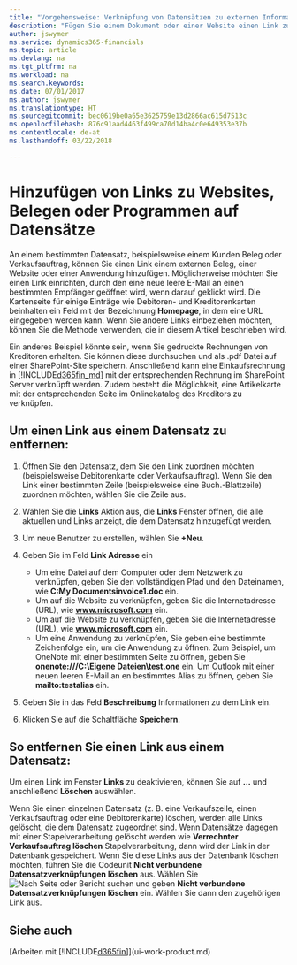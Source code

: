 ```yaml
---
title: "Vorgehensweise: Verknüpfung von Datensätzen zu externen Informationen oder Programmen | Microsoft Docs"
description: "Fügen Sie einem Dokument oder einer Website einen Link zu einem bestimmten Datensatz hinzu, beispielsweise zu einer Kundenkarte oder einem Dokument."
author: jswymer
ms.service: dynamics365-financials
ms.topic: article
ms.devlang: na
ms.tgt_pltfrm: na
ms.workload: na
ms.search.keywords: 
ms.date: 07/01/2017
ms.author: jswymer
ms.translationtype: HT
ms.sourcegitcommit: bec0619be0a65e3625759e13d2866ac615d7513c
ms.openlocfilehash: 876c91aad4463f499ca70d14ba4c0e649353e37b
ms.contentlocale: de-at
ms.lasthandoff: 03/22/2018

---
```

# <a name="adding-links-to-websites-documents-or-programs-on-records"></a>Hinzufügen von Links zu Websites, Belegen oder Programmen auf Datensätze
An einem bestimmten Datensatz, beispielsweise einem Kunden Beleg oder Verkaufsauftrag, können Sie einen Link einem externen Beleg, einer Website oder einer Anwendung hinzufügen. Möglicherweise möchten Sie einen Link einrichten, durch den eine neue leere E-Mail an einen bestimmten Empfänger geöffnet wird, wenn darauf geklickt wird. Die Kartenseite für einige Einträge wie Debitoren- und Kreditorenkarten beinhalten ein Feld mit der Bezeichnung  **Homepage**, in dem eine URL eingegeben werden kann. Wenn Sie andere Links einbeziehen möchten, können Sie die Methode verwenden, die in diesem Artikel beschrieben wird.

Ein anderes Beispiel könnte sein, wenn Sie gedruckte Rechnungen von Kreditoren erhalten. Sie können diese durchsuchen und als .pdf Datei auf einer SharePoint-Site speichern. Anschließend kann eine Einkaufsrechnung in  [!INCLUDE[d365fin_md](includes/d365fin_md.md)] mit der entsprechenden Rechnung im SharePoint Server verknüpft werden. Zudem besteht die Möglichkeit, eine Artikelkarte mit der entsprechenden Seite im Onlinekatalog des Kreditors zu verknüpfen.

## <a name="to-add-a-link-on-a-record"></a>Um einen Link aus einem Datensatz zu entfernen:   

1.  Öffnen Sie den Datensatz, dem Sie den Link zuordnen möchten (beispielsweise Debitorenkarte oder Verkaufsauftrag). Wenn Sie den Link einer bestimmten Zeile (beispielsweise eine Buch.-Blattzeile) zuordnen möchten, wählen Sie die Zeile aus.  

2.  Wählen Sie die **Links** Aktion aus, die **Links** Fenster öffnen, die alle aktuellen und Links anzeigt, die dem Datensatz hinzugefügt werden.

3. Um neue Benutzer zu erstellen, wählen Sie **+Neu**.

4.  Geben Sie im Feld **Link Adresse** ein

    -   Um eine Datei auf dem Computer oder dem Netzwerk zu verknüpfen, geben Sie den vollständigen Pfad und den Dateinamen, wie **C:My Documentsinvoice1.doc** ein.
    -   Um auf die Website zu verknüpfen, geben Sie die Internetadresse (URL), wie **www.microsoft.com** ein.
    -   Um auf die Website zu verknüpfen, geben Sie die Internetadresse (URL), wie **www.microsoft.com** ein.
    -   Um eine Anwendung zu verknüpfen, Sie geben eine bestimmte Zeichenfolge ein, um die Anwendung zu öffnen. Zum Beispiel, um OneNote mit einer bestimmten Seite zu öffnen, geben Sie **onenote:///C:\Eigene Dateien\test.one** ein. Um Outlook mit einer neuen leeren E-Mail an en bestimmtes Alias zu öffnen, geben Sie **mailto:testalias** ein.  

5.  Geben Sie in das Feld **Beschreibung** Informationen zu dem Link ein.  

6.  Klicken Sie auf die Schaltfläche **Speichern**.  

## <a name="to-delete-a-link-from-a-record"></a>So entfernen Sie einen Link aus einem Datensatz:  

Um einen Link im Fenster **Links** zu deaktivieren, können Sie auf **…** und anschließend **Löschen** auswählen.

Wenn Sie einen einzelnen Datensatz (z. B. eine Verkaufszeile, einen Verkaufsauftrag oder eine Debitorenkarte) löschen, werden alle Links gelöscht, die dem Datensatz zugeordnet sind. Wenn Datensätze dagegen mit einer Stapelverarbeitung gelöscht werden wie **Verrechnter Verkaufsauftrag löschen** Stapelverarbeitung, dann wird der Link in der Datenbank gespeichert. Wenn Sie diese Links aus der Datenbank löschen möchten, führen Sie die Codeunit **Nicht verbundene Datensatzverknüpfungen löschen** aus. Wählen Sie ![Nach Seite oder Bericht suchen](media/ui-search/search_small.png "Symbol nach Seite oder Bericht suchen") und geben **Nicht verbundene Datensatzverknüpfungen löschen** ein. Wählen Sie dann den zugehörigen Link aus.   

<!-- ### To run delete orphaned record links  

1.  Choose the ![Search for Page or Report](media/ui-search/search_small.png "Search for Page or Report icon") icon, enter **Data Deletion**, and then choose the related link.  

2.  On the **Data Deletion** page, choose **Tasks**, and then choose **Delete Orphaned Record Links**.  -->

## <a name="see-also"></a>Siehe auch  
[Arbeiten mit [!INCLUDE[d365fin](includes/d365fin_md.md)]](ui-work-product.md)  

